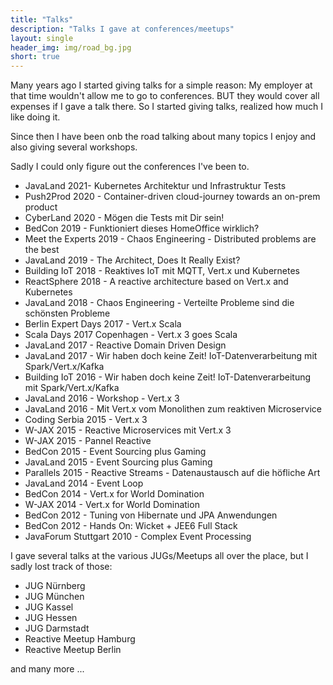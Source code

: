 ```yaml
---
title: "Talks"
description: "Talks I gave at conferences/meetups"
layout: single
header_img: img/road_bg.jpg
short: true
---
```


Many years ago I started giving talks for a simple reason: My employer at that time wouldn't allow me to go to conferences.
BUT they would cover all expenses if I gave a talk there. So I started giving talks, realized how much I like doing it.

Since then I have been onb the road talking about many topics I enjoy and also giving several workshops.

Sadly I could only figure out the conferences I've been to. 

- JavaLand 2021- Kubernetes Architektur und Infrastruktur Tests
- Push2Prod 2020 - Container-driven cloud-journey towards an on-prem product
- CyberLand 2020 - Mögen die Tests mit Dir sein! 
- BedCon 2019 - Funktioniert dieses HomeOffice wirklich?
- Meet the Experts 2019 - Chaos Engineering - Distributed problems are the best
- JavaLand 2019 - The Architect, Does It Really Exist?
- Building IoT 2018 - Reaktives IoT mit MQTT, Vert.x und Kubernetes
- ReactSphere 2018 - A reactive architecture based on Vert.x and Kubernetes
- JavaLand 2018 - Chaos Engineering - Verteilte Probleme sind die schönsten Probleme
- Berlin Expert Days 2017 - Vert.x Scala
- Scala Days 2017 Copenhagen - Vert.x 3 goes Scala
- JavaLand 2017 - Reactive Domain Driven Design
- JavaLand 2017 - Wir haben doch keine Zeit! IoT-Datenverarbeitung mit Spark/Vert.x/Kafka
- Building IoT 2016  - Wir haben doch keine Zeit! IoT-Datenverarbeitung mit Spark/Vert.x/Kafka
- JavaLand 2016 - Workshop - Vert.x 3
- JavaLand 2016 - Mit Vert.x vom Monolithen zum reaktiven Microservice
- Coding Serbia 2015 - Vert.x 3
- W-JAX 2015 - Reactive Microservices mit Vert.x 3
- W-JAX 2015 - Pannel Reactive
- BedCon 2015 - Event Sourcing plus Gaming
- JavaLand 2015 - Event Sourcing plus Gaming
- Parallels 2015 - Reactive Streams - Datenaustausch auf die höfliche Art
- JavaLand 2014 - Event Loop
- BedCon 2014 - Vert.x for World Domination
- W-JAX 2014 - Vert.x for World Domination
- BedCon 2012 - Tuning von Hibernate und JPA Anwendungen
- BedCon 2012 - Hands On: Wicket + JEE6 Full Stack
- JavaForum Stuttgart 2010 - Complex Event Processing

I gave several talks at the various JUGs/Meetups all over the place, but I sadly lost track of those:

- JUG Nürnberg
- JUG München
- JUG Kassel
- JUG Hessen
- JUG Darmstadt
- Reactive Meetup Hamburg
- Reactive Meetup Berlin

and many more ...


 
